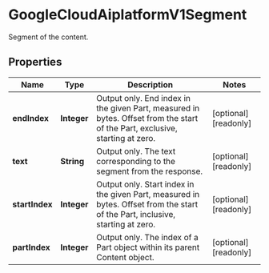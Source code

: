 

# GoogleCloudAiplatformV1Segment

Segment of the content.

## Properties

| Name | Type | Description | Notes |
|------------ | ------------- | ------------- | -------------|
|**endIndex** | **Integer** | Output only. End index in the given Part, measured in bytes. Offset from the start of the Part, exclusive, starting at zero. |  [optional] [readonly] |
|**text** | **String** | Output only. The text corresponding to the segment from the response. |  [optional] [readonly] |
|**startIndex** | **Integer** | Output only. Start index in the given Part, measured in bytes. Offset from the start of the Part, inclusive, starting at zero. |  [optional] [readonly] |
|**partIndex** | **Integer** | Output only. The index of a Part object within its parent Content object. |  [optional] [readonly] |



